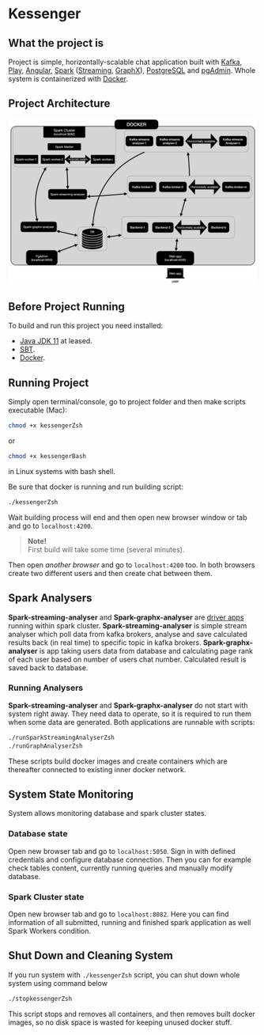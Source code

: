 # Kessenger

## What the project is

Project is simple, horizontally-scalable chat application built with [Kafka](https://kafka.apache.org/), [Play](https://www.playframework.com/), [Angular](https://angular.io/),
[Spark](https://spark.apache.org/) ([Streaming](https://spark.apache.org/streaming/), [GraphX](https://spark.apache.org/graphx/)), [PostgreSQL](https://www.postgresql.org/) 
and [pgAdmin](https://www.pgadmin.org/). Whole system is containerized with [Docker](https://www.docker.com/).


## Project Architecture

![System Architecture](architecture.jpeg)

## Before Project Running 

To build and run this project you need installed:

- [Java JDK 11](https://adoptopenjdk.net/) at leased. 
- [SBT](https://www.scala-sbt.org/).
- [Docker](https://www.docker.com/).

 
## Running Project

Simply open terminal/console, go to project folder and then make scripts executable (Mac):

```zsh
chmod +x kessengerZsh
```
or
```bash
chmod +x kessengerBash
```
in Linux systems with bash shell.

Be sure that docker is running and run building script:

```zsh
./kessengerZsh
```


Wait building process will end and then open new browser window or tab and go to `localhost:4200`. 

> **Note!** <br>
> First build will take some time (several minutes).

Then open *another browser* and go to `localhost:4200` too. In both browsers create two different users and then create 
chat between them.

## Spark Analysers
**Spark-streaming-analyser** and **Spark-graphx-analyser** are [driver apps](https://spark.apache.org/docs/latest/cluster-overview.html) 
running within spark cluster. **Spark-streaming-analyser** is simple stream analyser which poll data from kafka brokers, 
analyse and save calculated results back (in real time) to specific topic in kafka brokers. **Spark-graphx-analyser** 
is app taking users data from database and calculating page rank of each user based on number of users chat number. 
Calculated result is saved back to database. 

### Running Analysers
**Spark-streaming-analyser** and **Spark-graphx-analyser** do not start with system right away. They need data to 
operate, so it is required to run them when some data are generated. Both applications are runnable with scripts:

```zsh
./runSparkStreamingAnalyserZsh
./runGraphAnalyserZsh
```

These scripts build docker images and create containers which are thereafter connected to existing inner docker network. 


## System State Monitoring
System allows monitoring database and spark cluster states.


### Database state
Open new browser tab and go to `localhost:5050`. Sign in with defined credentials and configure database connection. 
Then you can for example check tables content, currently running queries and manually modify database. 



### Spark Cluster state
Open new browser tab and go to `localhost:8082`. Here you can find information of all submitted, running and
finished spark application as well Spark Workers condition.


## Shut Down and Cleaning System
If you run system with `./kessengerZsh` script, you can shut down whole system using command below

```zsh
./stopkessengerZsh
```

This script stops and removes all containers, and then removes built docker images, so no disk space is wasted for 
keeping unused docker stuff.   